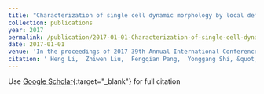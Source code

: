 ```yaml
---
title: "Characterization of single cell dynamic morphology by local deformation pattern modeling"
collection: publications
year: 2017
permalink: /publication/2017-01-01-Characterization-of-single-cell-dynamic-morphology-by-local-deformation-pattern-modeling
date: 2017-01-01
venue: 'In the proceedings of 2017 39th Annual International Conference of the IEEE Engineering in Medicine and Biology Society (EMBC)'
citation: ' Heng Li,  Zhiwen Liu,  Fengqian Pang,  Yonggang Shi, &quot;Characterization of single cell dynamic morphology by local deformation pattern modeling.&quot; In the proceedings of 2017 39th Annual International Conference of the IEEE Engineering in Medicine and Biology Society (EMBC), 2017.'
---
```

Use [Google Scholar](https://scholar.google.com/scholar?q=Characterization+of+single+cell+dynamic+morphology+by+local+deformation+pattern+modeling){:target="_blank"} for full citation